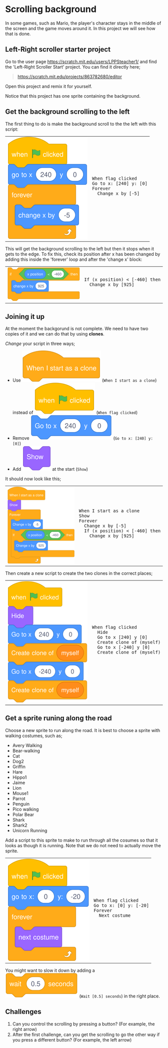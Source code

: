 # Scrolling background

In some games, such as Mario, the player's character stays in the middle of the screen and the game moves around it. In this project we will see how that is done.

## Left-Right scroller starter project

Go to the user page https://scratch.mit.edu/users/LPPSteacher1/ and find the 'Left-Right Scroller Start' project. You can find it directly here;

> https://scratch.mit.edu/projects/863782680/editor

Open this project and remix it for yourself.

Notice that this project has one sprite containing the background.

## Get the background scrolling to the left

The first thing to do is make the background scroll to the the left with this script:

<table>
  <tr>
    <td>
      <img src="./scroll1.svg"\>
    </td>
    <td>
      <pre>
When flag clicked
Go to x: [240] y: [0]
Forever
  Change x by [-5]
      </pre>
    </td>
  </tr>
</table>

This will get the background scrolling to the left but then it stops when it gets to the edge. To fix this, check its position after x has been changed by adding this inside the 'forever' loop and after the 'change x' block:


<table>
  <tr>
    <td>
      <img src="./scroll2.svg"\>
    </td>
    <td>
      <pre>
If (x position) < [-460] then
  Change x by [925]
      </pre>
    </td>
  </tr>
</table>

## Joining it up

At the moment the backgorund is not complete. We need to have two copies of it and we can do that by using **clones**.

*Change* your script in three ways;

* Use ![](./when_i_start_as_a_clone.svg) (`When I start as a clone`) instead of ![](./when_flag_clicked.svg) (`When flag clicked`)
* Remove ![](./go_to_240_0.svg) (`Go to x: [240] y: [0]`)
* Add ![](./show.svg) at the start (`Show`)

It should now look like this;

<table>
  <tr>
    <td>
      <img src="./scroll3.svg"\>
    </td>
    <td>
      <pre>
When I start as a clone
Show
Forever
  Change x by [-5]
  If (x position) < [-460] then
    Change x by [925]
      </pre>
    </td>
  </tr>
</table>

Then create a new script to create the two clones in the correct places;

<table>
  <tr>
    <td>
      <img src="./scroll4.svg"\>
    </td>
    <td>
      <pre>
When flag clicked
  Hide
  Go to x [240] y [0]
  Create clone of (myself)
  Go to x [-240] y [0]
  Create clone of (myself)
      </pre>
    </td>
  </tr>
</table>

## Get a sprite runing along the road

Choose a new sprite to run along the road. It is best to choose a sprite with walking costumes, such as;

* Avery Walking
* Bear-walking
* Cat
* Dog2
* Griffin
* Hare
* Hippo1
* Jaime
* Lion
* Mouse1
* Parrot
* Penguin
* Pico walking
* Polar Bear
* Shark
* Shark2
* Unicorn Running

Add a script to this sprite to make to run through all the cosumes so that it looks as though it is running. Note that we do not need to actually move the sprite.

<table>
  <tr>
    <td>
      <img src="./scroll5.svg"\>
    </td>
    <td>
      <pre>
When flag clicked
Go to x: [0] y: [-20]
Forever
  Next costume
      </pre>
    </td>
  </tr>
</table>

You might want to slow it down by adding a ![](./wait_05_seconds.svg) (`Wait [0.5] seconds`) in the right place.

## Challenges

1. Can you control the scrolling by pressing a button? (For example, the right arrow)
2. After the first challenge, can you get the scrolling to go the other way if you press a different button? (For example, the left arrow)
